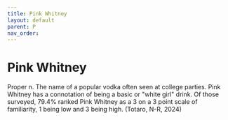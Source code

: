```yaml
---
title: Pink Whitney 
layout: default
parent: P
nav_order:
---
```


# Pink Whitney

Proper n. The name of a popular vodka often seen at college parties.  Pink Whitney has a connotation of being a basic or "white girl" drink.  Of those surveyed, 79.4% ranked Pink Whitney as a 3 on a 3 point scale of familiarity, 1 being low and 3 being high.  (Totaro, N-R, 2024)
